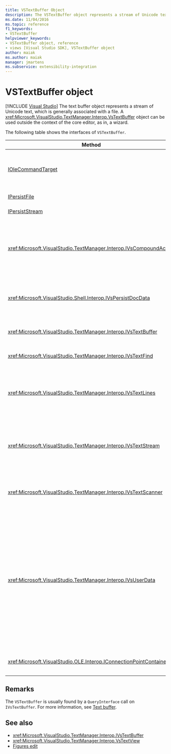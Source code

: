 ```yaml
---
title: VSTextBuffer Object
description: The VSTextBuffer object represents a stream of Unicode text, which is generally associated with a file. This article lists the interfaces of VSTextBuffer.
ms.date: 11/04/2016
ms.topic: reference
f1_keywords:
- VSTextBuffer
helpviewer_keywords:
- VSTextBuffer object, reference
- views [Visual Studio SDK], VSTextBuffer object
author: maiak
ms.author: maiak
manager: jmartens
ms.subservice: extensibility-integration
---
```

# VSTextBuffer object

 [!INCLUDE [Visual Studio](~/includes/applies-to-version/vs-windows-only.md)]
The text buffer object represents a stream of Unicode text, which is generally associated with a file. A <xref:Microsoft.VisualStudio.TextManager.Interop.VsTextBuffer> object can be used outside the context of the core editor, as in, a wizard.

 The following table shows the interfaces of `VSTextBuffer`.

|Method|Description|
|------------|-----------------|
|[IOleCommandTarget](/windows/desktop/api/docobj/nn-docobj-iolecommandtarget)|Standard OLE interface. Used for undo/redo handling in the buffer.|
|[IPersistFile](/windows/desktop/api/objidl/nn-objidl-ipersistfile)|Standard OLE interface.|
|[IPersistStream](/windows/desktop/api/objidl/nn-objidl-ipersiststream)|Standard OLE interface.|
|<xref:Microsoft.VisualStudio.TextManager.Interop.IVsCompoundAction>|Enables the creation of compounds actions (that is, actions that are grouped in a single undo/redo unit).|
|<xref:Microsoft.VisualStudio.Shell.Interop.IVsPersistDocData>|Enables persistence of document data managed by the text buffer.|
|<xref:Microsoft.VisualStudio.TextManager.Interop.IVsTextBuffer>|Provides basic services; used by many clients.|
|<xref:Microsoft.VisualStudio.TextManager.Interop.IVsTextFind>|Used to search a buffer.|
|<xref:Microsoft.VisualStudio.TextManager.Interop.IVsTextLines>|Provides read and write capabilities using two-dimensional coordinates. Inherits from `IVsTextBuffer`.|
|<xref:Microsoft.VisualStudio.TextManager.Interop.IVsTextStream>|Provides read and write capabilities using one-dimensional coordinates. Inherits from `IVsTextBuffer`.|
|<xref:Microsoft.VisualStudio.TextManager.Interop.IVsTextScanner>|Provides fast, stream-oriented, sequential access to text in the buffer.|
|<xref:Microsoft.VisualStudio.TextManager.Interop.IVsUserData>|Provides access to a generic collection of properties. The most important property is the name, or moniker, of the buffer. You can store your own random data in the buffer with this interface by creating a GUID and using it as a key.|
|<xref:Microsoft.VisualStudio.OLE.Interop.IConnectionPointContainer>|Supports connection points for events.|

## Remarks
 The `VSTextBuffer` is usually found by a `QueryInterface` call on `IVsTextBuffer`. For more information, see [Text buffer](/previous-versions/visualstudio/visual-studio-2015/extensibility/accessing-the-text-buffer-by-using-the-legacy-api?preserve-view=true&view=vs-2015).

## See also
- <xref:Microsoft.VisualStudio.TextManager.Interop.IVsTextBuffer>
- <xref:Microsoft.VisualStudio.TextManager.Interop.VsTextView>
- [Figures edit](https://www.microsoft.com/download/details.aspx?id=55984)